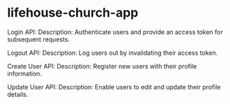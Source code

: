 # lifehouse-church-app
Login API:
Description: Authenticate users and provide an access token for subsequent requests.

Logout API:
Description: Log users out by invalidating their access token.

Create User API:
Description: Register new users with their profile information.

Update User API:
Description: Enable users to edit and update their profile details.
